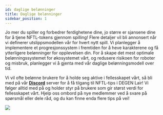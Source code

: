```yaml
---
id: daglige belønninger
title: Daglige belønninger
sidebar_position: 1
---
```


Jo mer du spiller og forbedrer ferdighetene dine, jo større er sjansene dine for å tjene NFTL-tokens gjennom spilling! Flere detaljer vil bli annonsert når vi definerer utslippsmodellen vår for hvert nytt spill. Vi planlegger å implementere et progresjonssystem i fremtiden for å heve karakterene og få ytterligere belønninger for opplevelsen din. For å skape det mest optimale belønningssystemet for økosystemet vårt, og redusere risikoen for roboter og misbruk, planlegger vi å gjenta med vår daglige belønningsmodell over tid.

Vi vil ofte belønne brukere for å holde seg aktive i fellesskapet vårt, så bli med på vår **[Discord](https://discord.gg/niftyleague)** server for å få tilgang til NFTL-tips i DEGEN Lair! Vi følger alltid med på og holder styr på brukere som gir størst verdi for fellesskapet vårt. Hjelp oss ombord på nye medlemmer ved å svare på spørsmål eller dele råd, og du kan finne enda flere tips på vei!

![](/img/twitch-stream.png)
